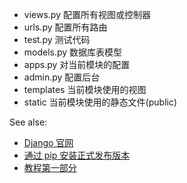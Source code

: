 
- views.py 配置所有视图或控制器
- urls.py 配置所有路由
- test.py 测试代码
- models.py 数据库表模型
- apps.py 对当前模块的配置
- admin.py 配置后台
- templates 当前模块使用的视图
- static 当前模块使用的静态文件(public)

See alse:
  - [Django 官网](https://www.djangoproject.com/)
  - [通过 pip 安装正式发布版本](https://docs.djangoproject.com/zh-hans/3.1/topics/install/#installing-official-release)
  - [教程第一部分](https://docs.djangoproject.com/zh-hans/3.1/intro/tutorial01/)